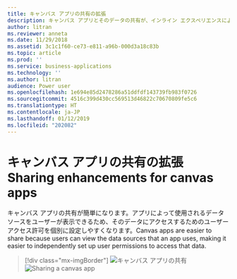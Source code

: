 ```yaml
---
title: キャンバス アプリの共有の拡張
description: キャンバス アプリとそのデータの共有が、インライン エクスペリエンスによってより簡単になります。
author: litran
ms.reviewer: anneta
ms.date: 11/29/2018
ms.assetid: 3c1c1f60-ce73-e811-a96b-000d3a18c83b
ms.topic: article
ms.prod: ''
ms.service: business-applications
ms.technology: ''
ms.author: litran
audience: Power user
ms.openlocfilehash: 1e694e85d2478286a51ddfdf143739fb983f0726
ms.sourcegitcommit: 4516c399d430cc569513d46822c70670809fe5c6
ms.translationtype: HT
ms.contentlocale: ja-JP
ms.lasthandoff: 01/12/2019
ms.locfileid: "202082"
---
```

# <a name="sharing-enhancements-for-canvas-apps"></a><span data-ttu-id="4e2c8-103">キャンバス アプリの共有の拡張</span><span class="sxs-lookup"><span data-stu-id="4e2c8-103">Sharing enhancements for canvas apps</span></span>




<span data-ttu-id="4e2c8-104">キャンバス アプリの共有が簡単になります。アプリによって使用されるデータ ソースをユーザーが表示できるため、そのデータにアクセスするためのユーザー アクセス許可を個別に設定しやすくなります。</span><span class="sxs-lookup"><span data-stu-id="4e2c8-104">Canvas apps are easier to share because users can view the data sources that an app uses, making it easier to independently set up user permissions to access that data.</span></span> 

> [!div class="mx-imgBorder"]
> <span data-ttu-id="4e2c8-105">![キャンバス アプリの共有](media/sharing-canvas-app.png  "キャンバス アプリの共有")</span><span class="sxs-lookup"><span data-stu-id="4e2c8-105">![Sharing a canvas app](media/sharing-canvas-app.png  "Sharing a canvas app")</span></span>
